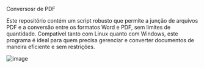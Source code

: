 Conversosr de PDF

Este repositório contém um script robusto que permite a junção de arquivos PDF e a conversão entre os formatos Word e PDF, sem limites de quantidade. Compatível tanto com Linux quanto com Windows, este programa é ideal para quem precisa gerenciar e converter documentos de maneira eficiente e sem restrições.



![image](https://github.com/handlersyss/MEGA_PDF/assets/169811777/aa222d7e-e456-4384-b9c5-e996d9171f99)

